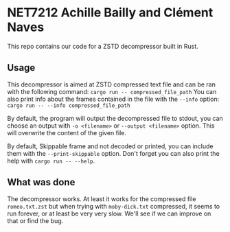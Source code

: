 # NET7212 Achille Bailly and Clément Naves

This repo contains our code for a ZSTD decompressor built in Rust.

## Usage

This decompressor is aimed at ZSTD compressed text file and can be ran with the following command: 
`cargo run -- compressed_file_path` 
You can also print info about the frames contained in the file with the `--info` option: 
`cargo run -- --info compressed_file_path`

By default, the program will output the decompressed file to stdout, you can choose an output with `-o <filename>` or `--output <filename>` option. This will overwrite the content of the given file.

By default, Skippable frame and not decoded or printed, you can include them with the `--print-skippable` option.
Don't forget you can also print the help with `cargo run -- --help`.

## What was done
The decompressor works. At least it works for the compressed file `romeo.txt.zst` but when trying with `moby-dick.txt` compressed, it seems to run forever, or at least be very very slow. We'll see if we can improve on that or find the bug.   